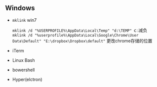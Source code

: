 ## Windows

+ `mklink` win7

   `mklink /d "%USERPROFILE%\AppData\Local\Temp" "d:\TEMP"`  ｃ:减负
   `mklink /d "%userprofile%\AppData\Local\Google\Chrome\User Data\Default" "E:\dropbox\Dropbox\default"`  更改chrome存储的位置

+ iTerm

+ Linux Bash

+ bowershell

+ Hyper(elctron)